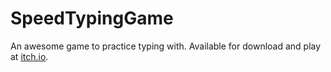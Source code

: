 # SpeedTypingGame

An awesome game to practice typing with. Available for download and play at [itch.io](https://remarci.itch.io/speedtypinggame).
